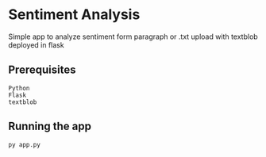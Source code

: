 # Sentiment Analysis
Simple app to analyze sentiment form paragraph or .txt upload with textblob deployed in flask

## Prerequisites
```
Python
Flask
textblob
```
## Running the app
```
py app.py
```
